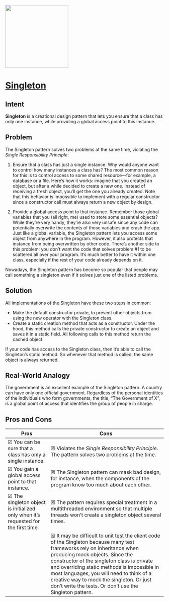 <p align="left">
<img src="https://github.com/user-attachments/assets/3e161eeb-e5a7-4a93-80b6-529e4c160551" width="200" />
</p>

# [Singleton](https://refactoring.guru/design-patterns/singleton)

## Intent

**Singleton** is a creational design pattern that lets you ensure that a class has only one instance, while providing a global access point to this instance.

## Problem
The Singleton pattern solves two problems at the same time, violating the *Single Responsibility Principle*:


1. Ensure that a class has just a single instance. Why would anyone want to control how many instances a class has? The most common reason for this is to control access to some shared resource—for example, a database or a file.
   Here’s how it works: imagine that you created an object, but after a while decided to create a new one. Instead of receiving a fresh object, you’ll get the one you already created.
   Note that this behavior is impossible to implement with a regular constructor since a constructor call must always return a new object by design.



2. Provide a global access point to that instance. Remember those global variables that you (all right, me) used to store some essential objects? While they’re very handy, they’re also very unsafe since any code can potentially overwrite the contents of those variables and crash the app.
   Just like a global variable, the Singleton pattern lets you access some object from anywhere in the program. However, it also protects that instance from being overwritten by other code.
   There’s another side to this problem: you don’t want the code that solves problem #1 to be scattered all over your program. It’s much better to have it within one class, especially if the rest of your code already depends on it.

Nowadays, the Singleton pattern has become so popular that people may call something a singleton even if it solves just one of the listed problems.

## Solution

All implementations of the Singleton have these two steps in common:

- Make the default constructor private, to prevent other objects from using the new operator with the Singleton class.
- Create a static creation method that acts as a constructor. Under the hood, this method calls the private constructor to create an object and saves it in a static field. All following calls to this method return the cached object.

If your code has access to the Singleton class, then it’s able to call the Singleton’s static method. So whenever that method is called, the same object is always returned.

## Real-World Analogy

The government is an excellent example of the Singleton pattern. A country can have only one official government. Regardless of the personal identities of the individuals who form governments, the title, “The Government of X”, is a global point of access that identifies the group of people in charge.

## Pros and Cons

| Pros | Cons |
| ----------- | ----------- |
|☑ You can be sure that a class has only a single instance.| ☒  Violates the *Single Responsibility Principle*. The pattern solves two problems at the time.|
|☑ You gain a global access point to that instance.| ☒ The Singleton pattern can mask bad design, for instance, when the components of the program know too much about each other.|
|☑ The singleton object is initialized only when it’s requested for the first time.| ☒  The pattern requires special treatment in a multithreaded environment so that multiple threads won’t create a singleton object several times.|
|| ☒      It may be difficult to unit test the client code of the Singleton because many test frameworks rely on inheritance when producing mock objects. Since the constructor of the singleton class is private and overriding static methods is impossible in most languages, you will need to think of a creative way to mock the singleton. Or just don’t write the tests. Or don’t use the Singleton pattern.|
